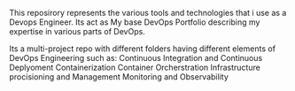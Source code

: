 This reposirory represents the various tools and technologies that i use as a Devops Engineer.
Its act as My base DevOps Portfolio describing my expertise in various parts of DevOps.


Its a multi-project repo with different folders having different elements of DevOps Engineering such as:
  Continuous Integration and Continuous Deplyoment
  Containerization
  Container Orcherstration
  Infrastructure procisioning and Management
  Monitoring and Observability
